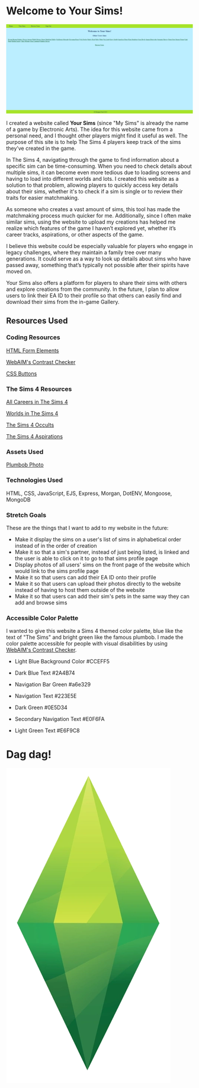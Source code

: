 # Welcome to Your Sims!


![Screenshot](./public/assets/screenshot.png)

I created a website called **Your Sims** (since "My Sims" is already the name of a game by Electronic Arts). The idea for this website came from a personal need, and I thought other players might find it useful as well. The purpose of this site is to help The Sims 4 players keep track of the sims they’ve created in the game.

In The Sims 4, navigating through the game to find information about a specific sim can be time-consuming. When you need to check details about multiple sims, it can become even more tedious due to loading screens and having to load into different worlds and lots. I created this website as a solution to that problem, allowing players to quickly access key details about their sims, whether it's to check if a sim is single or to review their traits for easier matchmaking.

As someone who creates a vast amount of sims, this tool has made the matchmaking process much quicker for me. Additionally, since I often make similar sims, using the website to upload my creations has helped me realize which features of the game I haven’t explored yet, whether it’s career tracks, aspirations, or other aspects of the game.

I believe this website could be especially valuable for players who engage in legacy challenges, where they maintain a family tree over many generations. It could serve as a way to look up details about sims who have passed away, something that’s typically not possible after their spirits have moved on.

Your Sims also offers a platform for players to share their sims with others and explore creations from the community. In the future, I plan to allow users to link their EA ID to their profile so that others can easily find and download their sims from the in-game Gallery.

## Resources Used

### Coding Resources
[HTML Form Elements](https://www.w3schools.com/html/html_form_elements.asp)

[WebAIM's Contrast Checker](https://webaim.org/resources/contrastchecker/)

[CSS Buttons](https://www.w3schools.com/css/css3_buttons.asp)

### The Sims 4 Resources

[All Careers in The Sims 4](https://www.dexerto.com/sims/all-careers-in-the-sims-4-2841750/)

[Worlds in The Sims 4 ](https://sims.fandom.com/wiki/Category:Worlds_in_The_Sims_4)

[The Sims 4 Occults](https://sims.fandom.com/wiki/Life_state#The_Sims_4)

[The Sims 4 Aspirations](https://sims.fandom.com/wiki/Aspiration_(The_Sims_4))

### Assets Used

[Plumbob Photo](https://sims.fandom.com/wiki/Plumbob)


### Technologies Used

HTML, CSS, JavaScript, EJS, Express, Morgan, DotENV, Mongoose, MongoDB

### Stretch Goals

These are the things that I want to add to my website in the future: 

* Make it display the sims on a user's list of sims in alphabetical order instead of in the order of creation
* Make it so that a sim's partner, instead of just being listed, is linked and the user is able to click on it to go to that sims profile page
* Display photos of all users' sims on the front page of the website which would link to the sims profile page
* Make it so that users can add their EA ID onto their profile
* Make it so that users can upload their photos directly to the website instead of having to host them outside of the website
* Make it so that users can add their sim's pets in the same way they can add and browse sims

### Accessible Color Palette

I wanted to give this website a Sims 4 themed color palette, blue like the text of "The Sims" and bright green like the famous plumbob. I made the color palette accessible for people with visual disabilities by using [WebAIM's Contrast Checker](https://webaim.org/resources/contrastchecker/).


* Light Blue Background Color #CCEFF5

* Dark Blue Text #2A4B74

* Navigation Bar Green #a6e329

* Navigation Text #223E5E

* Dark Green #0E5D34

* Secondary Navigation Text #E0F6FA

* Light Green Text #E6F9C8

# Dag dag!
![Plumbob](./public/assets/plumbob.png)